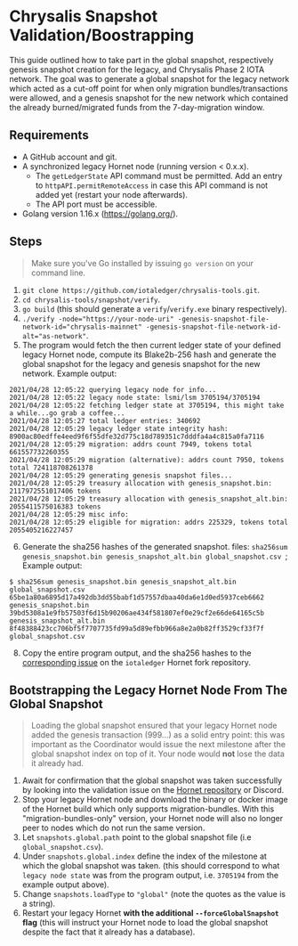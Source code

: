 # Chrysalis Snapshot Validation/Boostrapping

This guide outlined how to take part in the global snapshot, respectively genesis snapshot creation for the
legacy, and Chrysalis Phase 2 IOTA network. The goal was to generate a global snapshot for the legacy network which acted
as a cut-off point for when only migration bundles/transactions were allowed, and a genesis snapshot for the new network
which contained the already burned/migrated funds from the 7-day-migration window.

## Requirements

- A GitHub account and git.
- A synchronized legacy Hornet node (running version < 0.x.x).
    - The `getLedgerState` API command must be permitted. Add an entry to  `httpAPI.permitRemoteAccess` in case this API
      command is not added yet (restart your node afterwards).
    - The API port must be accessible.
- Golang version 1.16.x (https://golang.org/).

## Steps

> Make sure you've Go installed by issuing `go version` on your command line.

1. `git clone https://github.com/iotaledger/chrysalis-tools.git`.
2. `cd chrysalis-tools/snapshot/verify`.
3. `go build` (this should generate a `verify`/`verify.exe` binary respectively).
4. `./verify -node="https://your-node-uri" -genesis-snapshot-file-network-id="chrysalis-mainnet" -genesis-snapshot-file-network-id-alt="as-network"`.
5. The program would fetch the then current ledger state of your defined legacy Hornet node, compute its Blake2b-256 hash
   and generate the global snapshot for the legacy and genesis snapshot for the new network. Example output:

```
2021/04/28 12:05:22 querying legacy node for info...
2021/04/28 12:05:22 legacy node state: lsmi/lsm 3705194/3705194
2021/04/28 12:05:22 fetching ledger state at 3705194, this might take a while...go grab a coffee...
2021/04/28 12:05:27 total ledger entries: 340692
2021/04/28 12:05:29 legacy ledger state integrity hash: 8900ac80edffe4eed9f6f55dfe32d775c18d789351c7dddfa4a4c815a0fa7116
2021/04/28 12:05:29 migration: addrs count 7949, tokens total 661557732260355
2021/04/28 12:05:29 migration (alternative): addrs count 7950, tokens total 724118708261378
2021/04/28 12:05:29 generating genesis snapshot files...
2021/04/28 12:05:29 treasury allocation with genesis_snapshot.bin: 2117972551017406 tokens
2021/04/28 12:05:29 treasury allocation with genesis_snapshot_alt.bin: 2055411575016383 tokens
2021/04/28 12:05:29 misc info:
2021/04/28 12:05:29 eligible for migration: addrs 225329, tokens total 2055405216227457
```

6. Generate the sha256 hashes of the generated snapshot.
   files: `sha256sum genesis_snapshot.bin genesis_snapshot_alt.bin global_snapshot.csv `; Example output:

```
$ sha256sum genesis_snapshot.bin genesis_snapshot_alt.bin global_snapshot.csv 
65be1a80a6895d17a492db3dd55babf1d57557dbaa40da6e1d0ed5937ceb6662  genesis_snapshot.bin
39bd5308a1e9fb57503f6d15b90206ae434f581807ef0e29cf2e66de64165c5b  genesis_snapshot_alt.bin
8f48388423cc706bf5f7707735fd99a5d89efbb966a8e2a0b82ff3529cf33f7f  global_snapshot.csv
```

8. Copy the entire program output, and the sha256 hashes to the [corresponding issue](https://github.com/iotaledger/hornet/issues/16) on
   the `iotaledger` Hornet fork repository.

## Bootstrapping the Legacy Hornet Node From The Global Snapshot

> Loading the global snapshot ensured that your legacy Hornet node added the genesis transaction (999...) as a solid entry point:
> this was important as the Coordinator would issue the next milestone after the global snapshot index on top of it. Your node would **not** lose the data it already had.

1. Await for confirmation that the global snapshot was taken successfully by looking into the validation issue on
   the [Hornet repository](https://github.com/gohornet/hornet) or Discord.
1. Stop your legacy Hornet node and download the binary or docker image of the Hornet build which only supports
   migration-bundles. With this "migration-bundles-only" version, your Hornet node will also no longer peer to nodes
   which do not run the same version.
1. Let `snapshots.global.path` point to the global snapshot file (i.e `global_snapshot.csv`).
1. Under `snapshots.global.index` define the index of the milestone at which the global snapshot was taken. (this should
   correspond to what `legacy node state` was from the program output, i.e. `3705194` from the example output above).
1. Change `snapshots.loadType` to `"global"` (note the quotes as the value is a string).
1. Restart your legacy Hornet **with the additional `--forceGlobalSnapshot` flag** (this will instruct your Hornet node
   to load the global snapshot despite the fact that it already has a database).